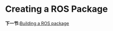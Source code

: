 # Creating a ROS Package

**下一节:**[Building a ROS package](./ros-tutorials-beginner-4-building-packages)